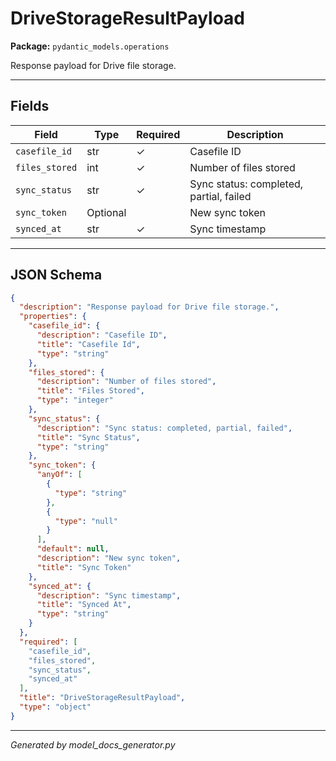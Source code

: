 # DriveStorageResultPayload

**Package:** `pydantic_models.operations`

Response payload for Drive file storage.

---

## Fields

| Field | Type | Required | Description |
|-------|------|----------|-------------|
| `casefile_id` | str | ✓ | Casefile ID |
| `files_stored` | int | ✓ | Number of files stored |
| `sync_status` | str | ✓ | Sync status: completed, partial, failed |
| `sync_token` | Optional |  | New sync token |
| `synced_at` | str | ✓ | Sync timestamp |

---

## JSON Schema

```json
{
  "description": "Response payload for Drive file storage.",
  "properties": {
    "casefile_id": {
      "description": "Casefile ID",
      "title": "Casefile Id",
      "type": "string"
    },
    "files_stored": {
      "description": "Number of files stored",
      "title": "Files Stored",
      "type": "integer"
    },
    "sync_status": {
      "description": "Sync status: completed, partial, failed",
      "title": "Sync Status",
      "type": "string"
    },
    "sync_token": {
      "anyOf": [
        {
          "type": "string"
        },
        {
          "type": "null"
        }
      ],
      "default": null,
      "description": "New sync token",
      "title": "Sync Token"
    },
    "synced_at": {
      "description": "Sync timestamp",
      "title": "Synced At",
      "type": "string"
    }
  },
  "required": [
    "casefile_id",
    "files_stored",
    "sync_status",
    "synced_at"
  ],
  "title": "DriveStorageResultPayload",
  "type": "object"
}
```

---

*Generated by model_docs_generator.py*
